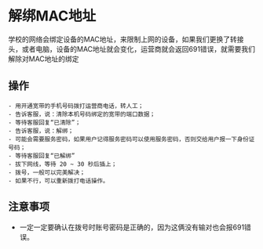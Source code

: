 # 解绑MAC地址
学校的网络会绑定设备的MAC地址，来限制上网的设备，如果我们更换了转接头，或者电脑，设备的MAC地址就会变化，运营商就会返回691错误，就需要我们解除对MAC地址的绑定

## 操作
    - 用开通宽带的手机号码拨打运营商电话，转人工；
    - 告诉客服，说：清除本机号码绑定的宽带的端口数据；
    - 等待客服回复“已清除”；
    - 告诉客服，说：解绑；
    - 可能会需要服务密码，如果用户记得服务密码可以使用服务密码，否则交给用户报一下身份证号码；
    - 等待客服回复“已解绑”
    - 拔下网线，等待 20 ~ 30 秒后插上；
    - 拨号，一般可以完美解决；
    - 如果不行，可以重新拨打电话操作。
## 注意事项
* 一定一定要确认在拨号时账号密码是正确的，因为这俩没有输对也会报691错误。
